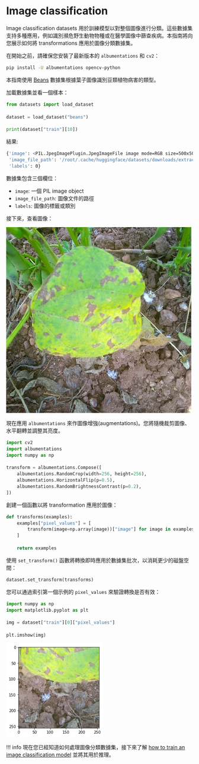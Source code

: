 # Image classification

Image classification datasets 用於訓練模型以對整個圖像進行分類。這些數據集支持多種應用，例如識別瀕危野生動物物種或在醫學圖像中篩查疾病。本指南將向您展示如何將 transformations 應用於圖像分類數據集。

在開始之前，請確保您安裝了最新版本的 `albumentations` 和 `cv2`：

```bash
pip install -U albumentations opencv-python
```

本指南使用 [Beans](https://huggingface.co/datasets/beans) 數據集根據葉子圖像識別豆類植物病害的類型。

加載數據集並看一個樣本：

```python
from datasets import load_dataset

dataset = load_dataset("beans")

print(dataset["train"][10])
```

結果:

```bash
{'image': <PIL.JpegImagePlugin.JpegImageFile image mode=RGB size=500x500 at 0x7F8D2F4D7A10>,
 'image_file_path': '/root/.cache/huggingface/datasets/downloads/extracted/b0a21163f78769a2cf11f58dfc767fb458fc7cea5c05dccc0144a2c0f0bc1292/train/angular_leaf_spot/angular_leaf_spot_train.204.jpg',
 'labels': 0}
```

數據集包​​含三個欄位：

- `image`: 一個 PIL image object
- `image_file_path`: 圖像文件的路徑
- `labels`: 圖像的標籤或類別

接下來，查看圖像：

![](./assets/img_clf.png)

現在應用 `albumentations` 來作圖像增強(augmentations)。您將隨機裁剪圖像、水平翻轉並調整其亮度。

```python
import cv2
import albumentations
import numpy as np

transform = albumentations.Compose([
    albumentations.RandomCrop(width=256, height=256),
    albumentations.HorizontalFlip(p=0.5),
    albumentations.RandomBrightnessContrast(p=0.2),
])
```

創建一個函數以將 transformation 應用於圖像：

```python
def transforms(examples):
    examples["pixel_values"] = [
        transform(image=np.array(image))["image"] for image in examples["image"]
    ]

    return examples
```

使用 `set_transform()` 函數將轉換即時應用於數據集批次，以消耗更少的磁盤空間：

```python
dataset.set_transform(transforms)
```

您可以通過索引第一個示例的 `pixel_values` 來驗證轉換是否有效：

```python
import numpy as np
import matplotlib.pyplot as plt

img = dataset["train"][0]["pixel_values"]

plt.imshow(img)
```

![](./assets/img_clf_aug.png)

!!! info
    現在您已經知道如何處理圖像分類數據集，接下來了解 [how to train an image classification model](https://colab.research.google.com/github/huggingface/notebooks/blob/main/examples/image_classification.ipynb) 並將其用於推理。